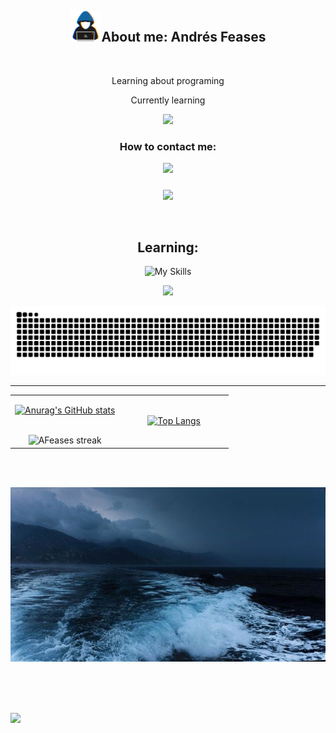 <div align="center">   
  
## <picture><img src = "https://github.com/0xAbdulKhalid/0xAbdulKhalid/raw/main/assets/mdImages/about_me.gif" width = 50px></picture>**About me: Andrés Feases**

<br>   

 Learning about programing
 
 Currently learning

<a href="https://www.youtube.com/watch?v=dQw4w9WgXcQ"><img src="https://user-images.githubusercontent.com/73097560/115834477-dbab4500-a447-11eb-908a-139a6edaec5c.gif"></a>

### **How to contact me:**

<a href="mailto:alluesmaf@iesch.org" target="_blank">
<img src="https://img.shields.io/badge/gmail-%23EA4335.svg?style=for-the-badge&logo=gmail&logoColor=white" t=mail style="margin-bottom: 10px;" />
</a>

<br>

<a href="https://www.youtube.com/watch?v=dQw4w9WgXcQ"><img src="https://user-images.githubusercontent.com/73097560/115834477-dbab4500-a447-11eb-908a-139a6edaec5c.gif"></a>

<br>
                                      
## **Learning:**
![My Skills](
https://skillicons.dev/icons?i=python,java,cpp,github,mysql,md,html,css,bootstrap,&perline=3)

<a href="https://www.youtube.com/watch?v=dQw4w9WgXcQ"><img src="https://user-images.githubusercontent.com/73097560/115834477-dbab4500-a447-11eb-908a-139a6edaec5c.gif"></a>

<div align="center">
  <img  src="https://github.com/1999AZZAR/1999AZZAR/blob/main/resources/img/grid-snake.svg"
       alt="snake" /></a>
</div>

---
  
<table align="center">
<tr border="none">
<td width="50%" align="center">
  
  [![Anurag's GitHub stats](https://github-readme-stats.vercel.app/api?username=AFeases&include_all_commits=true&theme=dark&show_icons=true&count_private=true)](https://github.com/AFeases)
  
  <br>
  
  <img  title="🔥 Get streak stats for your profile at git.io/streak-stats" alt="AFeases streak" src="https://github-readme-streak-stats.herokuapp.com/?user=AFeases&include_all_commits=true&theme=dark&hide_border=false" /> 
  
</td>
<td width="50%" align="center">

  [![Top Langs](https://github-readme-stats.vercel.app/api/top-langs/?username=AFeases&theme=dark&hide_border=false&no-bg=true&no-frame=true&langs_count=10)](https://github.com/AFeases)
  
</td>
</tr>
</table>
<br><br>

<picture><img src = "https://github.com/AFeases/AFeases/blob/main/img/Mar.jpeg"></picture>

</div>


<br><br><br>

<div align="left">

![](https://komarev.com/ghpvc/?username=AFeases&color=blueviolet&abbreviated=true&style=plastic)

</div>
